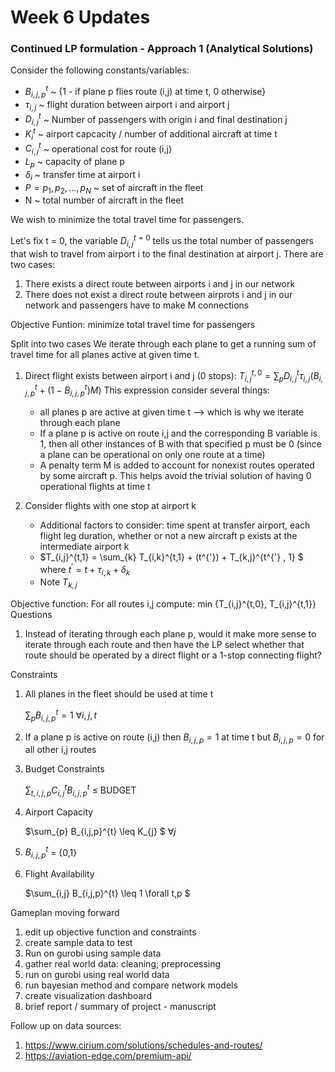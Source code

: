 # Week 6 Updates

### Continued LP formulation - Approach 1 (Analytical Solutions)

Consider the following constants/variables:
- $B_{i,j,p}^{t}$ ~ {1 - if plane p flies route (i,j) at time t, 0 otherwise}
- $\tau_{i,j}$ ~ flight duration between airport i and airport j
- $D_{i,j}^{t}$ ~ Number of passengers with origin i and final destination j
- $K_{i}^{t}$ ~ airport capcacity / number of additional aircraft at time t
- $C_{i,j}^{t}$ ~ operational cost for route (i,j)
- $L_{p}$ ~ capacity of plane p
- $\delta_{i}$ ~ transfer time at airport i
- $P = {p_{1}, p_{2}, . . ., p_{N}}$ ~ set of aircraft in the fleet
- N ~ total number of aircraft in the fleet

We wish to minimize the total travel time for passengers.

Let's fix t = 0, the variable $D_{i,j}^{t=0}$ tells us the total number of passengers that wish to travel from airport i to the final destination at airport j.
There are two cases:
1. There exists a direct route between airports i and j in our network
2. There does not exist a direct route between airprots i and j in our network and passengers have to make M connections

Objective Funtion: minimize total travel time for passengers

Split into two cases
We iterate through each plane to get a running sum of travel time for all planes active at given time t. 

1. Direct flight exists between airport i and j (0 stops): $T_{i,j}^{t,0} = \sum_{p} D_{i,j}^{t} \tau_{i,j} (B_{i,j,p}^{t} + (1 - B_{i,j,p}^{t})M  )$
   This expression consider several things:
     - all planes p are active at given time t --> which is why we iterate through each plane
     - If a plane p is active on route i,j and the corresponding B variable is 1, then all other instances of B with that specified p must be 0 (since a plane can be operational on only one route at a time)
     - A penalty term M is added to account for nonexist routes operated by some aircraft p. This helps avoid the trivial solution of having 0 operational flights at time t

2. Consider flights with one stop at airport k
   - Additional factors to consider: time spent at transfer airport, each flight leg duration, whether or not a new aircraft p exists at the intermediate airport k
   - $T_{i,j}^{t,1} = \sum_{k} T_{i,k}^{t,1} + (t^{'}) + T_{k,j}^{t^{'} , 1} $
     where $t^{'} = t + \tau_{i,k} + \delta_{k}$
   - Note $T_{k,j}$ 

Objective function: For all routes i,j compute: min {T_{i,j}^{t,0}, T_{i,j}^{t,1}}
Questions
1. Instead of iterating through each plane p, would it make more sense to iterate through each route and then have the LP select whether that route should be operated by a direct flight or a 1-stop connecting flight?



Constraints
1. All planes in the fleet should be used at time t

   $\sum_{p} B_{i,j,p}^{t} = 1$   $\forall i,j,t$
   
2. If a plane p is active on route (i,j) then $B_{i,j,p} = 1$ at time t but $B_{i,j,p} = 0$ for all other i,j routes

3. Budget Constraints

   $\sum_{t,i,j,p} C_{i,j}^{t} B_{i,j,p}^{t}$ $\leq$ BUDGET

5. Airport Capacity

   $\sum_{p} B_{i,j,p}^{t} \leq K_{j} $  $\forall j$

6. $B_{i,j,p}^{t}$ = {0,1}

7. Flight Availability

   $\sum_{i,j} B_{i,j,p}^{t} \leq 1 \forall t,p $


Gameplan moving forward
1. edit up objective function and constraints
2. create sample data to test
3. Run on gurobi using sample data
4. gather real world data: cleaning; preprocessing
5. run on gurobi using real world data
6. run bayesian method and compare network models
7. create visualization dashboard
8. brief report / summary of project - manuscript 



Follow up on data sources:
1. https://www.cirium.com/solutions/schedules-and-routes/
2. https://aviation-edge.com/premium-api/ 

   

   
